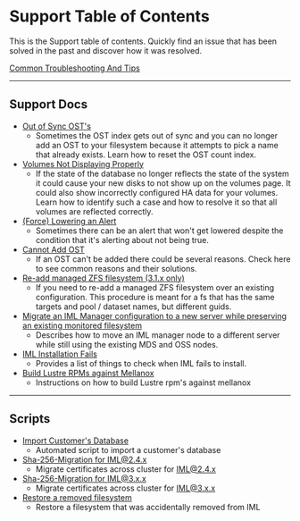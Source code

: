 # Support Table of Contents

This is the Support table of contents. Quickly find an issue that has been solved in the past and discover how it was resolved.

[Common Troubleshooting And Tips](common-troubleshooting-tips.md)

---

## Support Docs

* [Out of Sync OST's](out-of-sync-osts.md)
  * Sometimes the OST index gets out of sync and you can no longer add an OST to your filesystem because it attempts to pick a name that already exists. Learn how to reset the OST count index.
* [Volumes Not Displaying Properly](volumes-not-displaying-properly.md)
  * If the state of the database no longer reflects the state of the system it could cause your new disks to not show up on the
    volumes page. It could also show incorrectly configured HA data for your volumes. Learn how to identify such a case and how to
    resolve it so that all volumes are reflected correctly.
* [(Force) Lowering an Alert](lower-alert.md)
  * Sometimes there can be an alert that won't get lowered despite the condition that it's alerting about not being true.
* [Cannot Add OST](cannot-add-osts.md)
  * If an OST can't be added there could be several reasons. Check here to see common reasons and their solutions.
* [Re-add managed ZFS filesystem (3.1.x only)](re-add-managed-zfs-fs.md)
  * If you need to re-add a managed ZFS filesystem over an existing configuration. This procedure is meant for a fs that has the same targets and pool / dataset names, but different guids.
* [Migrate an IML Manager configuration to a new server while preserving an existing monitored filesystem](migrate-iml-node-to-existing-monitored-fs.md)
  * Describes how to move an IML manager node to a different server while still using the existing MDS and OSS nodes.
* [IML Installation Fails](cannot-install-iml.md)
  * Provides a list of things to check when IML fails to install.
* [Build Lustre RPMs against Mellanox](build-lustre-rpms-against-mellanox.md)
  * Instructions on how to build Lustre rpm's against mellanox

---

## Scripts

* [Import Customer's Database](scripts/import-customer-database.md)
  * Automated script to import a customer's database
* [Sha-256-Migration for IML@2.4.x](scripts/sha-256-migration/sha-256-migration-2.4.x.md)
  * Migrate certificates across cluster for IML@2.4.x
* [Sha-256-Migration for IML@3.x.x](scripts/sha-256-migration/sha-256-migration-3.x.x.md)
  * Migrate certificates across cluster for IML@3.x.x
* [Restore a removed filesystem](scripts/restore-filesystem/restore-filesystem.md)
  * Restore a filesystem that was accidentally removed from IML
